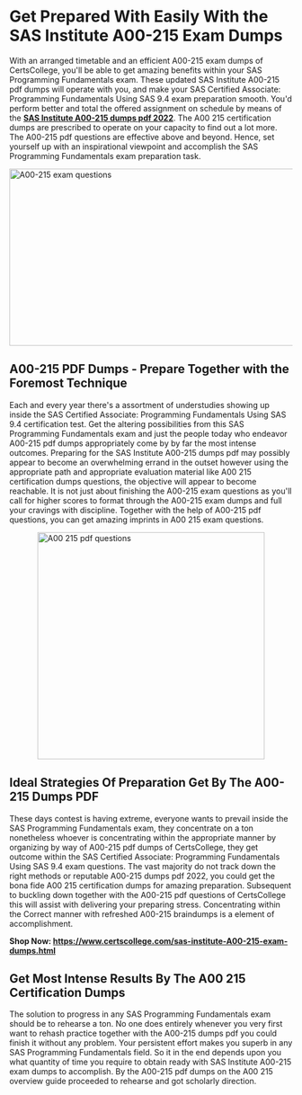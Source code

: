 <h1><strong>Get Prepared With Easily With the SAS Institute A00-215 Exam Dumps&nbsp;</strong></h1>
<p><span style="font-weight: 400;">With an arranged timetable and an efficient  A00-215 exam dumps of CertsCollege, you'll be able to get amazing benefits within your SAS Programming Fundamentals  exam. These updated SAS Institute A00-215 pdf dumps will operate with you, and make your SAS Certified Associate: Programming Fundamentals Using SAS 9.4 exam preparation smooth. You'd perform better and total the offered assignment on schedule by means of the <strong><a href="https://www.certscollege.com/sas-institute-A00-215-exam-dumps.html">SAS Institute A00-215 dumps pdf 2022</a></strong>. The A00 215 certification dumps are prescribed to operate on your capacity to find out a lot more. The  A00-215 pdf questions are effective above and beyond. Hence, set yourself up with an inspirational viewpoint and accomplish the SAS Programming Fundamentals  exam preparation task.&nbsp;</span></p>
<p><span style="font-weight: 400;"><img style="display: block; margin-left: auto; margin-right: auto;" src="https://i.ibb.co/CPDK3ps/Yellow-and-Blue-Initiative-Blog-Banner.png" alt="A00-215 exam questions" width="559" height="315" /></span></p>
<h2><strong>A00-215 PDF Dumps - Prepare Together with the Foremost Technique</strong></h2>
<p><span style="font-weight: 400;">Each and every year there's a assortment of understudies showing up inside the SAS Certified Associate: Programming Fundamentals Using SAS 9.4 certification test. Get the altering possibilities from this SAS Programming Fundamentals  exam and just the people today who endeavor A00-215 pdf dumps appropriately come by by far the most intense outcomes. Preparing for the SAS Institute A00-215 dumps pdf may possibly appear to become an overwhelming errand in the outset however using the appropriate path and appropriate evaluation material like A00 215 certification dumps questions, the objective will appear to become reachable. It is not just about finishing the A00-215 exam questions as you'll call for higher scores to format through the A00-215 exam dumps and full your cravings with discipline. Together with the help of A00-215 pdf questions, you can get amazing imprints in A00 215 exam questions.</span></p>
<p><span style="font-weight: 400;"><a href="https://tinyurl.com/yy6rcawx"><img style="display: block; margin-left: auto; margin-right: auto;" src="https://i.ibb.co/9tMrhdY/Teacher-Appreciation-Invitation.png" alt="A00 215 pdf questions " width="404" height="404" /></a></span></p>
<h2><strong>Ideal Strategies Of Preparation Get By The A00-215 Dumps PDF</strong></h2>
<p><span style="font-weight: 400;">These days contest is having extreme, everyone wants to prevail inside the SAS Programming Fundamentals  exam, they concentrate on a ton nonetheless whoever is concentrating within the appropriate manner by organizing by way of A00-215 pdf dumps of CertsCollege, they get outcome within the SAS Certified Associate: Programming Fundamentals Using SAS 9.4 exam questions. The vast majority do not track down the right methods or reputable A00-215 dumps pdf 2022, you could get the bona fide A00 215 certification dumps for amazing preparation. Subsequent to buckling down together with the  A00-215 pdf questions of CertsCollege this will assist with delivering your preparing stress. Concentrating within the Correct manner with refreshed A00-215 braindumps is a element of accomplishment.</span></p>
<p><span style="font-weight: 400;"><strong>Shop Now: <a href="https://www.certscollege.com/sas-institute-A00-215-exam-dumps.html">https://www.certscollege.com/sas-institute-A00-215-exam-dumps.html</a></strong></span></p>
<h2><strong>Get Most Intense Results By The A00 215 Certification Dumps</strong></h2>
<p><span style="font-weight: 400;">The solution to progress in any SAS Programming Fundamentals  exam should be to rehearse a ton. No one does entirely whenever you very first want to rehash practice together with the A00-215 dumps pdf you could finish it without any problem. Your persistent effort makes you superb in any SAS Programming Fundamentals  field. So it in the end depends upon you what quantity of time you require to obtain ready with SAS Institute A00-215 exam dumps to accomplish. By the A00-215 pdf dumps on the A00 215 overview guide proceeded to rehearse and got scholarly direction.</span></p>

